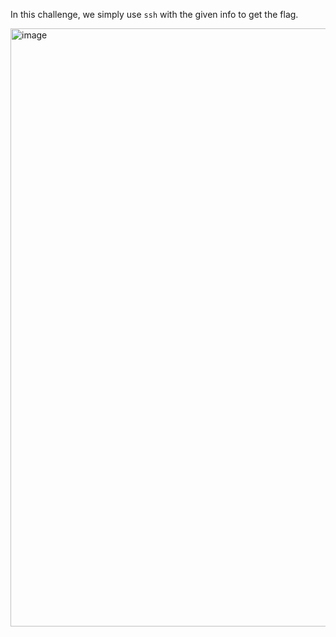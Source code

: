 In this challenge, we simply use `ssh` with the given info to get the flag.

<img width="957" alt="image" src="https://github.com/user-attachments/assets/ddd8c289-dd66-4347-911d-c3858b17317f">
